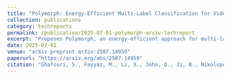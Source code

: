 ```yaml
---
title: "Polymorph: Energy-Efficient Multi-Label Classification for Video Streams on Embedded Devices"
collection: publications
category: techreports
permalink: /publication/2025-07-01-polymorph-arxiv-techreport
excerpt: "Proposes Polymorph, an energy-efficient approach for multi-label classification of video streams optimized for embedded devices, leveraging lightweight architectures and adaptive processing."
date: 2025-07-01
venue: "arXiv preprint arXiv:2507.14959"
paperurl: "https://arxiv.org/abs/2507.14959"
citation: "Ghafouri, S., Fayyaz, M., Li, X., John, D., Ji, B., Nikolopoulos, D., & Vandierendonck, H. (2025). *Polymorph: Energy-Efficient Multi-Label Classification for Video Streams on Embedded Devices*. arXiv:2507.14959 [cs.CV]."
---
```

